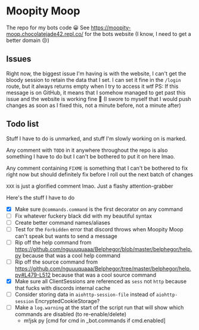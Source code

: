 # Moopity Moop
The repo for my bots code 😀 See https://moopity-moop.chocolatejade42.repl.co/ for the bots website (I know, I need to get a better domain 😒)

## Issues
Right now, the biggest issue I'm having is with the website, I can't get the bloody session to retain the data that I set. I can set it fine in the `/login` route, but it always returns empty when I try to access it wtf
PS: If this message is on GitHub, it means that I somehow managed to get past this issue and the website is working fine 🎉 (I swore to myself that I would push changes as soon as I fixed this, not a minute before, not a minute after)

## Todo list
Stuff I have to do is unmarked, and stuff I'm slowly working on is marked.

Any comment with `TODO` in it anywhere throughout the repo is also something I have to do but I can't be bothered to put it on here lmao.

Any comment containing `FIXME` is something that I can't be bothered to fix right now but should definitely fix before I roll out the next batch of changes

`XXX` is just a glorified comment lmao. Just a flashy attention-grabber

Here's the stuff I have to do
- [x] Make sure `@commands.command` is the first decorator on any command
- [ ] Fix whatever fuckery black did with my beautiful syntax
- [ ] Create better command names/aliases
- [ ] Test for the `Forbidden` error that discord throws when Moopity Moop can't speak but wants to send a message
- [ ] Rip off the help command from https://github.com/nguuuquaaa/Belphegor/blob/master/belphegor/help.py because that was a cool help command
- [ ] Rip off the source command from https://github.com/nguuuquaaa/Belphegor/tree/master/belphegor/help.py#L479-L512 because that was a cool source command
- [x] Make sure all ClientSessions are referenced as `sess` not `http` because that fucks with discords internal cache
- [ ] Consider storing data in `aiohttp-session-file` instead of `aiohttp-session` EncryptedCookieStorage?
- [ ] Make a `log.warning` at the start of the script run that will show which commands are disabled (to re-enable/delete)
    - m!jsk py [cmd for cmd in _bot.commands if cmd.enabled]
